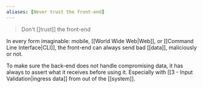 ```yaml
---
aliases: [Never trust the front-end]
---
```


> Don't [[trust]] the front-end

In every form imaginable: mobile, [[World Wide Web|Web]], or [[Command Line Interface|CLI]], the front-end can always send bad [[data]], maliciously or not.

To make sure the back-end does not handle compromising data, it has always to assert what it receives before using it. Especially with [[3 - Input Validation|ingress data]] from out of the [[system]].
